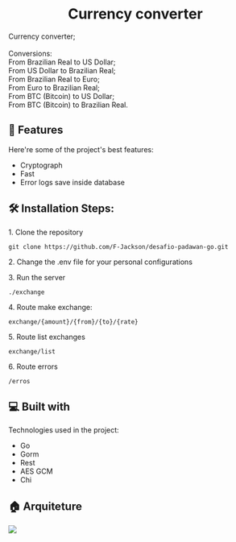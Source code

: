 <h1 align="center" id="title">Currency converter</h1>

<p id="description">Currency converter;<br><br>Conversions:<br>From Brazilian Real to US Dollar;<br>From US Dollar to Brazilian Real;<br>From Brazilian Real to Euro;<br>From Euro to Brazilian Real;<br>From BTC (Bitcoin) to US Dollar;<br>From BTC (Bitcoin) to Brazilian Real.</p>

  
  
<h2>🧐 Features</h2>

Here're some of the project's best features:

*   Cryptograph
*   Fast
*   Error logs save inside database

<h2>🛠️ Installation Steps:</h2>

<p>1. Clone the repository</p>

```
git clone https://github.com/F-Jackson/desafio-padawan-go.git
```

<p>2. Change the .env file for your personal configurations</p>

<p>3. Run the server</p>

```
./exchange
```

<p>4. Route make exchange:</p>

```
exchange/{amount}/{from}/{to}/{rate}
```

<p>5. Route list exchanges</p>

```
exchange/list
```

<p>6. Route errors</p>

```
/erros
```

  
  
<h2>💻 Built with</h2>

Technologies used in the project:

*   Go
*   Gorm
*   Rest
*   AES GCM
*   Chi

<h2>🏠 Arquiteture </h2>

![](https://github.com/F-Jackson/desafio-padawan-go/blob/main/API.jpg)
